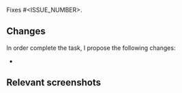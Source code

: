 <!-- Substitute <ISSUE_NUMBER> by the task's actual issue number. -->
Fixes #<ISSUE_NUMBER>.


## Changes

In order complete the task, I propose the following changes:

<!-- Describe the changes you made in bulletpoints. -->
 - 

<!-- If the task's result is visual enough (e.g. making a new screen), add a screenshot here so everyone can see it. If not, delete the following line.-->
## Relevant screenshots
